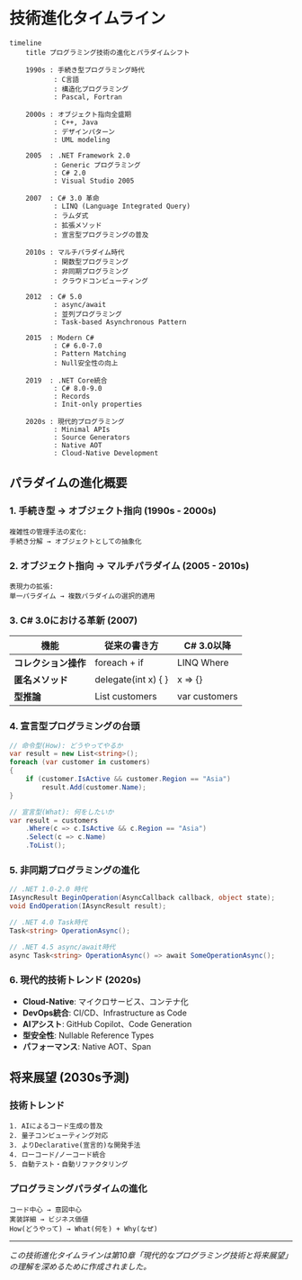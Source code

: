 # 技術進化タイムライン

```mermaid
timeline
    title プログラミング技術の進化とパラダイムシフト
   
    1990s : 手続き型プログラミング時代
           : C言語
           : 構造化プログラミング
           : Pascal, Fortran
          
    2000s : オブジェクト指向全盛期
           : C++, Java
           : デザインパターン
           : UML modeling
          
    2005  : .NET Framework 2.0
           : Generic プログラミング
           : C# 2.0
           : Visual Studio 2005
          
    2007  : C# 3.0 革命
           : LINQ (Language Integrated Query)
           : ラムダ式
           : 拡張メソッド
           : 宣言型プログラミングの普及
          
    2010s : マルチパラダイム時代
           : 関数型プログラミング
           : 非同期プログラミング
           : クラウドコンピューティング
          
    2012  : C# 5.0
           : async/await
           : 並列プログラミング
           : Task-based Asynchronous Pattern
          
    2015  : Modern C#
           : C# 6.0-7.0
           : Pattern Matching
           : Null安全性の向上
          
    2019  : .NET Core統合
           : C# 8.0-9.0
           : Records
           : Init-only properties
          
    2020s : 現代的プログラミング
           : Minimal APIs
           : Source Generators
           : Native AOT
           : Cloud-Native Development
```

## パラダイムの進化概要

### 1. 手続き型 → オブジェクト指向 (1990s - 2000s)
```
複雑性の管理手法の変化:
手続き分解 → オブジェクトとしての抽象化
```

### 2. オブジェクト指向 → マルチパラダイム (2005 - 2010s) 
```
表現力の拡張:
単一パラダイム → 複数パラダイムの選択的適用
```

### 3. C# 3.0における革新 (2007)
| 機能 | 従来の書き方 | C# 3.0以降 |
|------|--------------|------------|
| **コレクション操作** | foreach + if | LINQ Where |
| **匿名メソッド** | delegate(int x) { } | x => {} |
| **型推論** | List<Customer> customers | var customers |

### 4. 宣言型プログラミングの台頭
```csharp
// 命令型(How): どうやってやるか
var result = new List<string>();
foreach (var customer in customers)
{
    if (customer.IsActive && customer.Region == "Asia")
        result.Add(customer.Name);
}

// 宣言型(What): 何をしたいか 
var result = customers
    .Where(c => c.IsActive && c.Region == "Asia")
    .Select(c => c.Name)
    .ToList();
```

### 5. 非同期プログラミングの進化
```csharp
// .NET 1.0-2.0 時代
IAsyncResult BeginOperation(AsyncCallback callback, object state);
void EndOperation(IAsyncResult result);

// .NET 4.0 Task時代 
Task<string> OperationAsync();

// .NET 4.5 async/await時代
async Task<string> OperationAsync() => await SomeOperationAsync();
```

### 6. 現代的技術トレンド (2020s)
- **Cloud-Native**: マイクロサービス、コンテナ化
- **DevOps統合**: CI/CD、Infrastructure as Code
- **AIアシスト**: GitHub Copilot、Code Generation
- **型安全性**: Nullable Reference Types
- **パフォーマンス**: Native AOT、Span<T>

## 将来展望 (2030s予測)

### 技術トレンド
```
1. AIによるコード生成の普及
2. 量子コンピューティング対応
3. よりDeclarative(宣言的)な開発手法
4. ローコード/ノーコード統合
5. 自動テスト・自動リファクタリング
```

### プログラミングパラダイムの進化
```
コード中心 → 意図中心
実装詳細 → ビジネス価値
How(どうやって) → What(何を) + Why(なぜ)
```

---

*この技術進化タイムラインは第10章「現代的なプログラミング技術と将来展望」の理解を深めるために作成されました。*